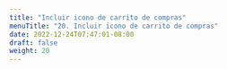 ```yaml
---
title: "Incluir icono de carrito de compras"
menuTitle: "20. Incluir icono de carrito de compras"
date: 2022-12-24T07:47:01-08:00
draft: false
weight: 20
---
```

